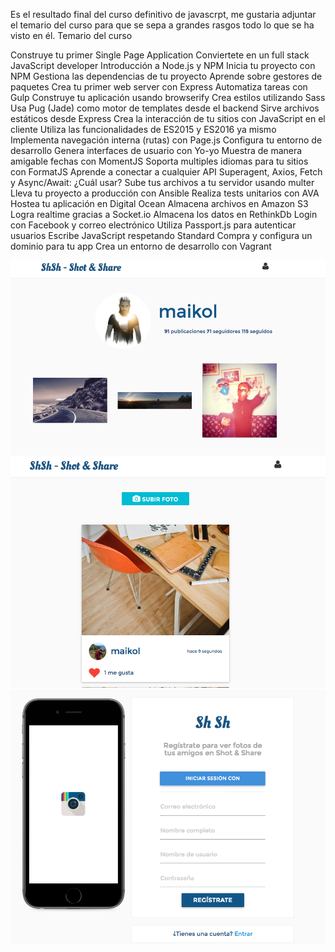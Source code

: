 Es el resultado final del curso definitivo de javascrpt, me gustaria adjuntar el temario del curso para que se sepa a grandes rasgos todo lo que se ha visto en él.
Temario del curso

Construye tu primer Single Page Application
Conviertete en un full stack JavaScript developer
Introducción a Node.js y NPM
Inicia tu proyecto con NPM
Gestiona las dependencias de tu proyecto
Aprende sobre gestores de paquetes
Crea tu primer web server con Express
Automatiza tareas con Gulp
Construye tu aplicación usando browserify
Crea estilos utilizando Sass
Usa Pug (Jade) como motor de templates desde el backend
Sirve archivos estáticos desde Express
Crea la interacción de tu sitios con JavaScript en el cliente
Utiliza las funcionalidades de ES2015 y ES2016 ya mismo
Implementa navegación interna (rutas) con Page.js
Configura tu entorno de desarrollo
Genera interfaces de usuario con Yo-yo
Muestra de manera amigable fechas con MomentJS
Soporta multiples idiomas para tu sitios con FormatJS
Aprende a conectar a cualquier API
Superagent, Axios, Fetch y Async/Await: ¿Cuál usar?
Sube tus archivos a tu servidor usando multer
Lleva tu proyecto a producción con Ansible
Realiza tests unitarios con AVA
Hostea tu aplicación en Digital Ocean
Almacena archivos en Amazon S3
Logra realtime gracias a Socket.io
Almacena los datos en RethinkDb
Login con Facebook y correo electrónico
Utiliza Passport.js para autenticar usuarios
Escribe JavaScript respetando Standard
Compra y configura un dominio para tu app
Crea un entorno de desarrollo con Vagrant

![alt text](https://github.com/miuel/shot-share/blob/master/profile.png)
![alt text](https://github.com/miuel/shot-share/blob/master/wall.png)
![alt text](https://github.com/miuel/shot-share/blob/master/signup.png)
